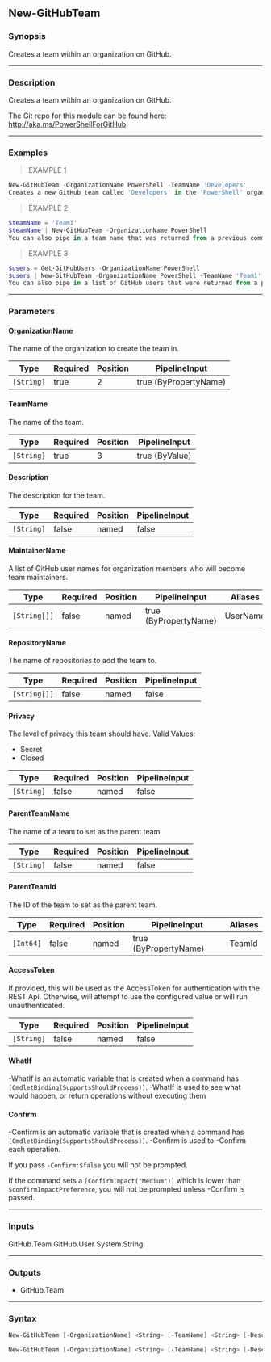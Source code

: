 New-GitHubTeam
--------------

### Synopsis
Creates a team within an organization on GitHub.

---

### Description

Creates a team within an organization on GitHub.

The Git repo for this module can be found here: http://aka.ms/PowerShellForGitHub

---

### Examples
> EXAMPLE 1

```PowerShell
New-GitHubTeam -OrganizationName PowerShell -TeamName 'Developers'
Creates a new GitHub team called 'Developers' in the 'PowerShell' organization.
```
> EXAMPLE 2

```PowerShell
$teamName = 'Team1'
$teamName | New-GitHubTeam -OrganizationName PowerShell
You can also pipe in a team name that was returned from a previous command.
```
> EXAMPLE 3

```PowerShell
$users = Get-GitHubUsers -OrganizationName PowerShell
$users | New-GitHubTeam -OrganizationName PowerShell -TeamName 'Team1'
You can also pipe in a list of GitHub users that were returned from a previous command.
```

---

### Parameters
#### **OrganizationName**
The name of the organization to create the team in.

|Type      |Required|Position|PipelineInput        |
|----------|--------|--------|---------------------|
|`[String]`|true    |2       |true (ByPropertyName)|

#### **TeamName**
The name of the team.

|Type      |Required|Position|PipelineInput |
|----------|--------|--------|--------------|
|`[String]`|true    |3       |true (ByValue)|

#### **Description**
The description for the team.

|Type      |Required|Position|PipelineInput|
|----------|--------|--------|-------------|
|`[String]`|false   |named   |false        |

#### **MaintainerName**
A list of GitHub user names for organization members who will become team maintainers.

|Type        |Required|Position|PipelineInput        |Aliases |
|------------|--------|--------|---------------------|--------|
|`[String[]]`|false   |named   |true (ByPropertyName)|UserName|

#### **RepositoryName**
The name of repositories to add the team to.

|Type        |Required|Position|PipelineInput|
|------------|--------|--------|-------------|
|`[String[]]`|false   |named   |false        |

#### **Privacy**
The level of privacy this team should have.
Valid Values:

* Secret
* Closed

|Type      |Required|Position|PipelineInput|
|----------|--------|--------|-------------|
|`[String]`|false   |named   |false        |

#### **ParentTeamName**
The name of a team to set as the parent team.

|Type      |Required|Position|PipelineInput|
|----------|--------|--------|-------------|
|`[String]`|false   |named   |false        |

#### **ParentTeamId**
The ID of the team to set as the parent team.

|Type     |Required|Position|PipelineInput        |Aliases|
|---------|--------|--------|---------------------|-------|
|`[Int64]`|false   |named   |true (ByPropertyName)|TeamId |

#### **AccessToken**
If provided, this will be used as the AccessToken for authentication with the
REST Api.  Otherwise, will attempt to use the configured value or will run unauthenticated.

|Type      |Required|Position|PipelineInput|
|----------|--------|--------|-------------|
|`[String]`|false   |named   |false        |

#### **WhatIf**
-WhatIf is an automatic variable that is created when a command has ```[CmdletBinding(SupportsShouldProcess)]```.
-WhatIf is used to see what would happen, or return operations without executing them
#### **Confirm**
-Confirm is an automatic variable that is created when a command has ```[CmdletBinding(SupportsShouldProcess)]```.
-Confirm is used to -Confirm each operation.

If you pass ```-Confirm:$false``` you will not be prompted.

If the command sets a ```[ConfirmImpact("Medium")]``` which is lower than ```$confirmImpactPreference```, you will not be prompted unless -Confirm is passed.

---

### Inputs
GitHub.Team
GitHub.User
System.String

---

### Outputs
* GitHub.Team

---

### Syntax
```PowerShell
New-GitHubTeam [-OrganizationName] <String> [-TeamName] <String> [-Description <String>] [-MaintainerName <String[]>] [-RepositoryName <String[]>] [-Privacy <String>] [-ParentTeamId <Int64>] [-AccessToken <String>] [-WhatIf] [-Confirm] [<CommonParameters>]
```
```PowerShell
New-GitHubTeam [-OrganizationName] <String> [-TeamName] <String> [-Description <String>] [-MaintainerName <String[]>] [-RepositoryName <String[]>] [-Privacy <String>] [-ParentTeamName <String>] [-AccessToken <String>] [-WhatIf] [-Confirm] [<CommonParameters>]
```

